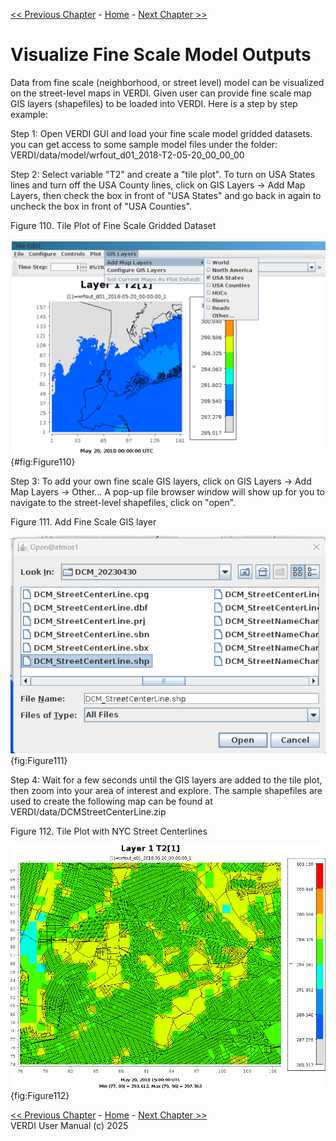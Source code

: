 <!-- BEGIN COMMENT -->
  
[<< Previous Chapter](VERDI_ch19.md) - [Home](README.md) - [Next Chapter >>](VERDI_ch21.md)

<!-- END COMMENT -->

 Visualize Fine Scale Model Outputs
==========================
  Data from fine scale (neighborhood, or street level) model can be visualized on the street-level maps in VERDI.  Given user can provide fine scale map GIS layers (shapefiles) to be loaded into VERDI.  Here is a step by step example:
  
Step 1: Open VERDI GUI and load your fine scale model gridded datasets. you can get access to some sample model files under the folder: VERDI/data/model/wrfout_d01_2018-T2-05-20_00_00_00

Step 2: Select variable "T2" and create a "tile plot".  To turn on USA States lines and turn off the USA County lines,  click on GIS Layers → Add Map Layers, then check the box in front of "USA States" and go back in again to uncheck the box in front of "USA Counties".	

Figure 110. Tile Plot of Fine Scale Gridded Dataset<br>

  
  ![VERDI GIS Layers UI](./media/image110.png){#fig:Figure110} <br>
     
Step 3: To add your own fine scale GIS layers, click on GIS Layers → Add Map Layers → Other…
A pop-up file browser window will show up for you to navigate to the street-level shapefiles, click on "open".    	
  
Figure 111. Add Fine Scale GIS layer<br>

  ![The pop-up window to load other GIS Layers UI](./media/image111.png){fig:Figure111} <br> 

Step 4: Wait for a few seconds until the GIS layers are added to the tile plot, then zoom into your area of interest and explore.
The sample shapefiles are used to create the following map can be found at VERDI/data/DCMStreetCenterLine.zip    

Figure 112. Tile Plot with NYC Street Centerlines<br>
	
  ![The tile plot with NYC street centerlines](./media/image112.png){fig:Figure112} <br>





















<!-- BEGIN COMMENT -->

[<< Previous Chapter](VERDI_ch19.md) - [Home](README.md) - [Next Chapter >>](VERDI_ch21.md)<br>
VERDI User Manual (c) 2025<br>

<!-- END COMMENT -->
